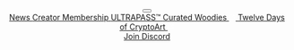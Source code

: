 <header class="primary-nav">

  <nav class="flex items-center justify-between flex-wrap py-6">
    <div class="flex items-center flex-shrink-0 text-white mr-6">
      <a href="{{ site.github.url }}/" title="{{site.description}}">
        <svg class="logo" width="120" viewBox="0 0 184 37" fill="none" xmlns="http://www.w3.org/2000/svg">
          <g clip-path="url(#clip0_356_46)">
          <path d="M36.7661 18.5009C36.7661 28.7022 28.5191 37.0017 18.3839 37.0017C8.24702 37 0 28.7005 0 18.5009C0 8.29948 8.24702 0 18.3822 0C28.5191 0 36.7661 8.29948 36.7661 18.5009ZM2.30476 18.5009C2.30476 27.4224 9.51709 34.6823 18.3839 34.6806C27.249 34.6806 34.4631 27.4224 34.4614 18.4991C34.4614 9.57763 27.249 2.31772 18.3822 2.31772C9.5171 2.31772 2.30307 9.57593 2.30476 18.4991V18.5009Z"/>
          <path d="M32.0143 18.5008C32.0143 26.0658 25.8993 32.2197 18.3821 32.2197C10.865 32.2197 4.75 26.0658 4.75 18.5008C4.75 10.9359 10.865 4.78198 18.3821 4.78198C25.8993 4.78198 32.0143 10.9359 32.0143 18.5008ZM7.05646 18.5008C7.05646 24.7859 12.1384 29.9003 18.3838 29.9003C24.6292 29.9003 29.7112 24.7859 29.7112 18.5008C29.7112 12.2157 24.6292 7.10141 18.3838 7.10141C12.1384 7.10141 7.05646 12.2157 7.05646 18.5008Z"/>
          <path d="M60.4676 28.9169C58.6065 28.9169 56.9994 28.5829 55.6497 27.908C54.3001 27.2332 53.2552 26.2515 52.5152 24.9632C51.7752 23.6748 51.4043 22.1052 51.4043 20.251V8.38464H53.5363V20.159C53.5363 21.6911 53.7903 22.9488 54.3001 23.9338C54.8098 24.9223 55.5752 25.6448 56.5964 26.1067C57.6175 26.5719 58.9062 26.802 60.4692 26.802C62.0323 26.802 63.3176 26.5702 64.3387 26.1067C65.3599 25.6448 66.1236 24.9205 66.635 23.9338C67.1448 22.9488 67.3988 21.6911 67.3988 20.159V8.38464H69.5308V20.251C69.5308 22.1052 69.1599 23.6731 68.4199 24.9632C67.6799 26.2515 66.635 27.2332 65.2854 27.908C63.9357 28.5829 62.332 28.9169 60.4709 28.9169H60.4676Z"/>
          <path d="M75.1072 28.6153H72.9785V8.38464H75.1072V28.617V28.6153Z"/>
          <path d="M87.7693 15.5389H77.0889V13.6967H87.7693V15.5389ZM87.7693 28.6153H84.5586C83.0785 28.6153 81.9033 28.2625 81.0346 27.557C80.1641 26.8548 79.7289 25.6244 79.7289 23.8725V10.1349H81.8881V23.9952C81.8881 25.0416 82.1472 25.7454 82.667 26.1084C83.1869 26.4731 83.9862 26.652 85.0683 26.652H87.7693V28.6153Z"/>
          <path d="M92.24 28.6153H90.1113V13.6967H92.0317V17.8941L92.24 18.0458V28.6153ZM92.24 20.5237H91.6422V17.7765H92.1824C92.3213 16.9704 92.6058 16.2359 93.0376 15.5696C93.466 14.9067 94.0401 14.3784 94.7615 13.9864C95.4795 13.5944 96.3618 13.3967 97.4016 13.3967C98.5429 13.3967 99.476 13.649 100.208 14.15C100.939 14.6544 101.473 15.3088 101.811 16.1132C102.153 16.9193 102.321 17.7851 102.321 18.7121V20.1897H100.192V19.0445C100.192 17.7765 99.9112 16.829 99.3524 16.2053C98.7902 15.5815 97.8605 15.2696 96.5616 15.2696C95.0612 15.2696 93.9673 15.723 93.2747 16.6279C92.5854 17.5345 92.2383 18.8314 92.2383 20.5254L92.24 20.5237Z"/>
          <path d="M108.893 28.9169C107.435 28.9169 106.253 28.5829 105.354 27.908C104.453 27.2332 104.004 26.2993 104.004 25.1148C104.004 24.2883 104.209 23.6186 104.617 23.1056C105.028 22.5926 105.592 22.1938 106.314 21.9143C107.032 21.6314 107.855 21.4304 108.773 21.3094L116.124 20.4947V21.9143L109.433 22.6676C108.312 22.7682 107.482 22.9812 106.942 23.3033C106.405 23.6254 106.133 24.1792 106.133 24.9632C106.133 25.7471 106.392 26.2771 106.912 26.6691C107.435 27.061 108.253 27.2587 109.374 27.2587C110.595 27.2587 111.684 27.073 112.646 26.6998C113.606 26.3282 114.376 25.7607 114.955 24.9938C115.535 24.2287 115.826 23.2521 115.826 22.0643L116.246 22.216V24.6019H115.826C115.385 25.9704 114.554 27.0304 113.335 27.787C112.114 28.5403 110.634 28.9186 108.895 28.9186L108.893 28.9169ZM117.893 28.6153H115.975V24.5388L115.824 24.4178V19.3751C115.824 17.9248 115.482 16.8886 114.803 16.2649C114.124 15.6412 112.964 15.3293 111.323 15.3293C109.682 15.3293 108.536 15.6275 107.707 16.2206C106.878 16.8137 106.459 17.7765 106.459 19.1058V19.2251H104.331V19.1058C104.331 18.039 104.612 17.0778 105.171 16.2206C105.733 15.3668 106.542 14.68 107.602 14.1653C108.663 13.6541 109.953 13.3967 111.472 13.3967C112.991 13.3967 114.2 13.6575 115.148 14.1807C116.1 14.7073 116.794 15.4094 117.235 16.2956C117.673 17.1801 117.893 18.177 117.893 19.2831V28.6153Z"/>
          <path d="M123.628 28.6153H121.469V8.38464H123.628V28.617V28.6153ZM130.2 28.6153H122.368V26.652H130.2C131.919 26.652 133.341 26.3572 134.462 25.7607C135.58 25.1677 136.423 24.2644 136.982 23.0578C137.541 21.8513 137.822 20.3311 137.822 18.4991C137.822 16.6671 137.541 15.1214 136.982 13.925C136.423 12.727 135.58 11.8305 134.462 11.2375C133.341 10.641 131.919 10.3462 130.2 10.3462H122.368V8.38293H130.2C132.22 8.38293 133.966 8.79706 135.435 9.62019C136.906 10.4467 138.047 11.6141 138.857 13.124C139.666 14.6323 140.071 16.4251 140.071 18.4974C140.071 20.5697 139.666 22.3642 138.857 23.8708C138.047 25.3807 136.906 26.5481 135.435 27.3746C133.966 28.1977 132.22 28.6119 130.2 28.6119V28.6153Z"/>
          <path d="M143.614 28.6153H141.273L150.365 8.38293H153.334L162.455 28.6153H160.057L153.004 13.0644L151.893 10.4348H151.715L150.633 13.0644L143.614 28.6153ZM158.165 22.6659H145.383V20.7333H158.165V22.6659Z"/>
          <path d="M173.799 28.9169C171.818 28.9169 170.063 28.4909 168.531 27.6336C167 26.7798 165.806 25.5699 164.946 24.0105C164.085 22.4512 163.655 20.6123 163.655 18.4991C163.655 16.3859 164.084 14.5471 164.946 12.9877C165.806 11.4284 167 10.2184 168.531 9.36457C170.062 8.50735 171.818 8.0813 173.799 8.0813C175.78 8.0813 177.589 8.50735 179.11 9.36457C180.629 10.2184 181.824 11.4284 182.695 12.9877C183.565 14.5471 184 16.3859 184 18.4991C184 20.6123 183.565 22.4512 182.695 24.0105C181.824 25.5699 180.629 26.7798 179.11 27.6336C177.591 28.4909 175.818 28.9169 173.799 28.9169ZM173.799 26.8344C175.496 26.8344 176.937 26.5191 178.119 25.8834C179.299 25.2478 180.2 24.3121 180.82 23.0749C181.44 21.8376 181.75 20.3124 181.75 18.5008C181.75 16.6892 181.438 15.1384 180.82 13.9114C180.2 12.6827 179.301 11.7539 178.119 11.1182C176.939 10.4825 175.497 10.1672 173.799 10.1672C172.1 10.1672 170.688 10.4825 169.506 11.1182C168.326 11.7539 167.432 12.6844 166.82 13.9114C166.211 15.1401 165.906 16.6688 165.906 18.5008C165.906 20.3328 166.211 21.8376 166.82 23.0749C167.43 24.3121 168.324 25.2478 169.506 25.8834C170.686 26.5191 172.116 26.8344 173.799 26.8344Z"/>
          </g>
          <defs>
          <clipPath id="clip0_356_46">
          <rect width="184" height="37"/>
          </clipPath>
          </defs>
        </svg>
      </a>
    </div>
    <div class="block lg:hidden">
      <button class="mobile-menu-button flex items-center text-white hover:text-white hover:border-white">
        <svg class="fill-current h-4 w-6" viewBox="0 0 20 14" xmlns="http://www.w3.org/2000/svg"><title>Menu</title><path d="M0 3h20v2H0V3zm0 6h20v2H0V9zm0 6h20v2H0v-2z"/></svg>
      </button>
    </div>
    <div class="w-full block flex-grow lg:flex lg:items-center lg:w-auto mobile-menu">
      <div class="text-sm lg:flex-grow">
        <a href="/news" class="block mt-4 mr-4 no-underline lg:inline-block lg:mt-0 hover:text-white">
          News
        </a>
        <a href="/creator-membership" class="block mt-4 no-underline lg:inline-block lg:mt-0 hover:text-white mr-4">
          Creator Membership
        </a>
        <a href="/ultrapass" class="block mt-4 no-underline lg:inline-block lg:mt-0 hover:text-white mr-4">
          ULTRAPASS&trade;
        </a>
        <a href="/curated" class="block mt-4 no-underline lg:inline-block lg:mt-0 hover:text-white mr-4">
          Curated
        </a>
        <a href="https://woodiesofficial.com" class="block mt-4 no-underline lg:inline-block lg:mt-0 hover:text-white mr-4">
          Woodies <svg class="inline-block" style="margin-top: -2px" fill="none" height="12" viewBox="0 0 24 24" width="12" xmlns="http://www.w3.org/2000/svg"><path clip-rule="evenodd" d="m14.0247 4.53728c0-.57287.4644-1.03728 1.0373-1.03728h4.4007c.5729 0 1.0373.46441 1.0373 1.03728v4.4008c0 .57287-.4644 1.03728-1.0373 1.03728-.5728 0-1.0372-.46441-1.0372-1.03728v-1.89681l-5.5641 5.56413c-.405.4051-1.0618.4051-1.4669 0s-.4051-1.0619 0-1.4669l5.5638-5.56394h-1.8963c-.5729 0-1.0373-.46441-1.0373-1.03728zm-7.41291-.1151c-1.71859 0-3.11179 1.39322-3.11179 3.11184v9.85418c0 1.7186 1.3932 3.1118 3.11179 3.1118h9.85401c1.7186 0 3.1118-1.3932 3.1118-3.1118v-4.1492c0-.5728-.4644-1.0372-1.0373-1.0372-.5728 0-1.0372.4644-1.0372 1.0372v4.1492c0 .5728-.4644 1.0372-1.0373 1.0372h-9.85401c-.57286 0-1.03726-.4644-1.03726-1.0372v-9.85418c0-.57288.4644-1.03728 1.03726-1.03728h4.14901c.5729 0 1.0373-.46441 1.0373-1.03728s-.4644-1.03728-1.0373-1.03728z" fill="rgb(255,255,255)" fill-rule="evenodd"/></svg>
        </a>
        <a href="https://twelvedays.ultradao.org" class="block mt-4 no-underline lg:inline-block lg:mt-0 hover:text-white mr-4">
          Twelve Days of CryptoArt <svg class="inline-block" style="margin-top: -2px" fill="none" height="12" viewBox="0 0 24 24" width="12" xmlns="http://www.w3.org/2000/svg"><path clip-rule="evenodd" d="m14.0247 4.53728c0-.57287.4644-1.03728 1.0373-1.03728h4.4007c.5729 0 1.0373.46441 1.0373 1.03728v4.4008c0 .57287-.4644 1.03728-1.0373 1.03728-.5728 0-1.0372-.46441-1.0372-1.03728v-1.89681l-5.5641 5.56413c-.405.4051-1.0618.4051-1.4669 0s-.4051-1.0619 0-1.4669l5.5638-5.56394h-1.8963c-.5729 0-1.0373-.46441-1.0373-1.03728zm-7.41291-.1151c-1.71859 0-3.11179 1.39322-3.11179 3.11184v9.85418c0 1.7186 1.3932 3.1118 3.11179 3.1118h9.85401c1.7186 0 3.1118-1.3932 3.1118-3.1118v-4.1492c0-.5728-.4644-1.0372-1.0373-1.0372-.5728 0-1.0372.4644-1.0372 1.0372v4.1492c0 .5728-.4644 1.0372-1.0373 1.0372h-9.85401c-.57286 0-1.03726-.4644-1.03726-1.0372v-9.85418c0-.57288.4644-1.03728 1.03726-1.03728h4.14901c.5729 0 1.0373-.46441 1.0373-1.03728s-.4644-1.03728-1.0373-1.03728z" fill="rgb(255,255,255)" fill-rule="evenodd"/></svg>
        </a>
      </div>
      <div>
        <a href="https://discord.gg/ultradao" class="block sm:inline-block text-center sm:text-left text-sm px-4 py-2 no-underline leading-none border rounded text-white border-white hover:border-transparent hover:text-indigo-800 hover:bg-white mt-4 lg:mt-0">Join Discord</a>
      </div>
    </div>
  </nav>

</header>

<script>
	// Grab HTML Elements
	const btn = document.querySelector("button.mobile-menu-button");
	const menu = document.querySelector(".mobile-menu");

  if( window.screen.width < 1024 )
    menu.classList.toggle("hidden");

	// Add Event Listeners
	btn.addEventListener("click", () => {
	  menu.classList.toggle("hidden");
	});
</script>
